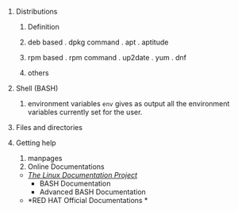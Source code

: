 1. Distributions
    1. Definition
    1. deb based
        . dpkg command
        . apt
        . aptitude

    1. rpm based
        . rpm command
        . up2date
        . yum
        . dnf

    1. others
1. Shell (BASH)
    1. environment variables
        `env` gives as output all the environment variables currently set for the user.

1. Files and directories

1. Getting help
    1. manpages
    1. Online Documentations
    - *[The Linux Documentation Project](http://tldp.org)*
        - BASH Documentation
        - Advanced BASH Documentation
    - *RED HAT Official Documentations *
